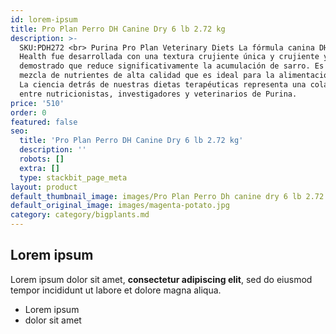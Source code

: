 ```yaml
---
id: lorem-ipsum
title: Pro Plan Perro DH Canine Dry 6 lb 2.72 kg
description: >-
  SKU:PDH272 <br> Purina Pro Plan Veterinary Diets La fórmula canina DH Dental
  Health fue desarrollada con una textura crujiente única y crujiente y se ha
  demostrado que reduce significativamente la acumulación de sarro. Es una
  mezcla de nutrientes de alta calidad que es ideal para la alimentación diaria.
  La ciencia detrás de nuestras dietas terapéuticas representa una colaboración
  entre nutricionistas, investigadores y veterinarios de Purina.
price: '510'
order: 0
featured: false
seo:
  title: 'Pro Plan Perro DH Canine Dry 6 lb 2.72 kg'
  description: ''
  robots: []
  extra: []
  type: stackbit_page_meta
layout: product
default_thumbnail_image: images/Pro Plan Perro Dh canine dry 6 lb 2.72 kg.jpg
default_original_image: images/magenta-potato.jpg
category: category/bigplants.md
---
```

## Lorem ipsum

Lorem ipsum dolor sit amet, **consectetur adipiscing elit**, sed do eiusmod tempor incididunt ut labore et dolore magna aliqua.

- Lorem ipsum
- dolor sit amet